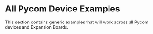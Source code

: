 # All Pycom Device Examples

This section contains generic examples that will work across all Pycom devices and Expansion Boards.

